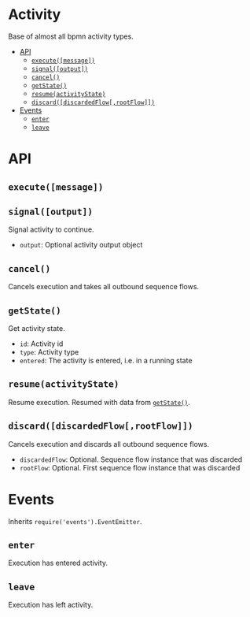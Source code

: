 Activity
========

Base of almost all bpmn activity types.

<!-- toc -->

- [API](#api)
  - [`execute([message])`](#executemessage)
  - [`signal([output])`](#signaloutput)
  - [`cancel()`](#cancel)
  - [`getState()`](#getstate)
  - [`resume(activityState)`](#resumeactivitystate)
  - [`discard([discardedFlow[,rootFlow]])`](#discarddiscardedflowrootflow)
- [Events](#events)
  - [`enter`](#enter)
  - [`leave`](#leave)

<!-- tocstop -->

# API

## `execute([message])`
## `signal([output])`

Signal activity to continue.

- `output`: Optional activity output object

## `cancel()`

Cancels execution and takes all outbound sequence flows.

## `getState()`

Get activity state.

- `id`: Activity id
- `type`: Activity type
- `entered`: The activity is entered, i.e. in a running state

## `resume(activityState)`

Resume execution. Resumed with data from [`getState()`](#getstate).

## `discard([discardedFlow[,rootFlow]])`

Cancels execution and discards all outbound sequence flows.

- `discardedFlow`: Optional. Sequence flow instance that was discarded
- `rootFlow`: Optional. First sequence flow instance that was discarded

# Events

Inherits `require('events').EventEmitter`.

## `enter`

Execution has entered activity.

## `leave`

Execution has left activity.
